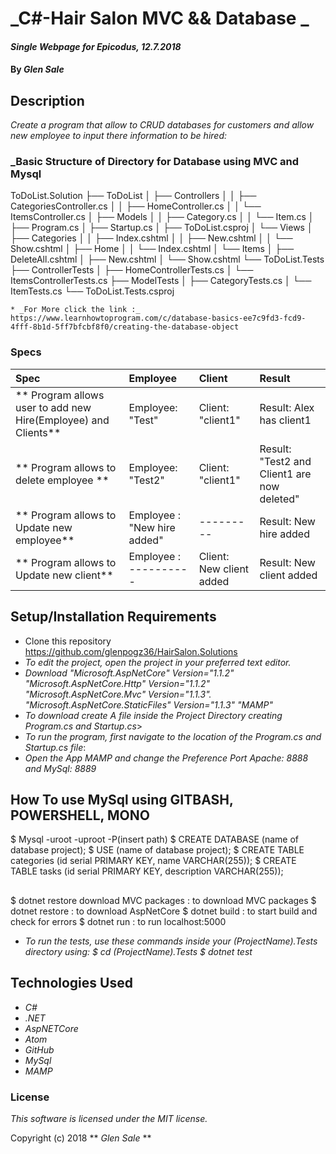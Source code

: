 # _C#-Hair Salon MVC && Database _

#### _Single Webpage for Epicodus, 12.7.2018_

#### By _**Glen Sale**_

## Description

_Create a program that allow to CRUD databases for customers and allow new employee to input there information to be hired:_

  ### _Basic Structure of Directory for Database using MVC and Mysql
  ToDoList.Solution
  ├── ToDoList
  │   ├── Controllers
  │   │   ├── CategoriesController.cs
  │   │   ├── HomeController.cs
  │   │   └── ItemsController.cs
  │   ├── Models
  │   │   ├── Category.cs
  │   │   └── Item.cs
  │   ├── Program.cs
  │   ├── Startup.cs
  │   ├── ToDoList.csproj
  │   └── Views
  │       ├── Categories
  │       │   ├── Index.cshtml
  │       │   ├── New.cshtml
  │       │   └── Show.cshtml
  │       ├── Home
  │       │   └── Index.cshtml
  │       └── Items
  │           ├── DeleteAll.cshtml
  │           ├── New.cshtml
  │           └── Show.cshtml
  └── ToDoList.Tests
      ├── ControllerTests
      │   ├── HomeControllerTests.cs
      │   └── ItemsControllerTests.cs
      ├── ModelTests
      │   ├── CategoryTests.cs
      │   └── ItemTests.cs
      └── ToDoList.Tests.csproj

    * _For More click the link :_ https://www.learnhowtoprogram.com/c/database-basics-ee7c9fd3-fcd9-4fff-8b1d-5ff7bfcbf8f0/creating-the-database-object





### Specs
| Spec | Employee | Client | Result |
| :-------------     | :------------- | :------------- | :------------- |
| ** Program allows user to add new Hire(Employee) and Clients** | Employee: "Test" | Client: "client1" |  Result: Alex has client1  |
| ** Program allows to delete employee ** | Employee: "Test2"  | Client: "client1" |  Result: "Test2 and Client1 are now deleted" |
| ** Program allows to Update new employee** | Employee : "New hire added" | --------- |  Result: New hire added |
| ** Program allows to Update new client** | Employee : ---------- | Client: New client added |  Result: New client added |



## Setup/Installation Requirements
* Clone this repository https://github.com/glenpogz36/HairSalon.Solutions
* _To edit the project, open the project in your preferred text editor._
* _Download
 "Microsoft.AspNetCore" Version="1.1.2"
  "Microsoft.AspNetCore.Http" Version="1.1.2"
  "Microsoft.AspNetCore.Mvc" Version="1.1.3".
  "Microsoft.AspNetCore.StaticFiles" Version="1.1.3"
  "MAMP"_
* _To download create A file inside the Project Directory creating Program.cs and Startup.cs_>
* _To run the program, first navigate to the location of the Program.cs and Startup.cs file_:
* _Open the App MAMP and change the Preference Port Apache: 8888 and MySql: 8889_


## How To use MySql using GITBASH, POWERSHELL, MONO
$ Mysql -uroot -uproot -P(insert path)
$ CREATE DATABASE (name of database project);
$ USE (name of database project);
$ CREATE TABLE categories (id serial PRIMARY KEY, name VARCHAR(255));
$ CREATE TABLE tasks (id serial PRIMARY KEY, description VARCHAR(255));

##
$ dotnet restore download MVC packages : to download MVC packages
$ dotnet restore : to download AspNetCore
$ dotnet build : to start build and check for errors
$ dotnet run : to run localhost:5000
* _To run the tests, use these commands inside your (ProjectName).Tests directory using: $ cd (ProjectName).Tests $ dotnet test_

## Technologies Used

* _C#_
* _.NET_
* _AspNETCore_
* _Atom_
* _GitHub_
* _MySql_
* _MAMP_


### License

*This software is licensed under the MIT license.*

Copyright (c) 2018 ** _Glen Sale_ **
